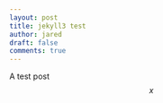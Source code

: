 ```yaml
---
layout: post
title: jekyll3 test
author: jared
draft: false
comments: true
---
```


A test post $$x$$ 
